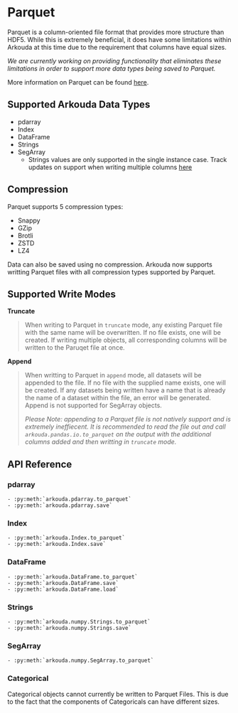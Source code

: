 # Parquet

Parquet is a column-oriented file format that provides more structure than HDF5. While this is extremely beneficial, it does have some limitations within Arkouda at this time due to the requirement that columns have equal sizes.

*We are currently working on providing functionality that eliminates these limitations in order to support more data types being saved to Parquet.*

More information on Parquet can be found [here](https://parquet.apache.org/).

## Supported Arkouda Data Types

- pdarray
- Index
- DataFrame
- Strings
- SegArray
  - Strings values are only supported in the single instance case. Track updates on support when writing multiple columns [here](https://github.com/Bears-R-Us/arkouda/issues/2493)

## Compression

Parquet supports 5 compression types:

- Snappy
- GZip
- Brotli
- ZSTD
- LZ4

Data can also be saved using no compression. Arkouda now supports writting Parquet files with all compression types supported by Parquet.

## Supported Write Modes

**Truncate**
> When writing to Parquet in `truncate` mode, any existing Parquet file with the same name will be overwritten. If no file exists, one will be created. If writing multiple objects, all corresponding columns will be written to the Paruqet file at once.

**Append**
> When writting to Parquet in `append` mode, all datasets will be appended to the file. If no file with the supplied name exists, one will be created. If any datasets being written have a name that is already the name of a dataset within the file, an error will be generated. Append is not supported for SegArray objects.
>
>*Please Note: appending to a Parquet file is not natively support and is extremely ineffiecent. It is recommended to read the file out and call `arkouda.pandas.io.to_parquet` on the output with the additional columns added and then writting in `truncate` mode.*

## API Reference

### pdarray

```{eval-rst}  
- :py:meth:`arkouda.pdarray.to_parquet`
- :py:meth:`arkouda.pdarray.save`
```

### Index

```{eval-rst}  
- :py:meth:`arkouda.Index.to_parquet`
- :py:meth:`arkouda.Index.save`
```

### DataFrame

```{eval-rst}  
- :py:meth:`arkouda.DataFrame.to_parquet`
- :py:meth:`arkouda.DataFrame.save`
- :py:meth:`arkouda.DataFrame.load`
```

### Strings

```{eval-rst}  
- :py:meth:`arkouda.numpy.Strings.to_parquet`
- :py:meth:`arkouda.numpy.Strings.save`
```

### SegArray

```{eval-rst}  
- :py:meth:`arkouda.numpy.SegArray.to_parquet`
```

### Categorical

Categorical objects cannot currently be written to Parquet Files. This is due to the fact that the components of Categoricals can have different sizes.
